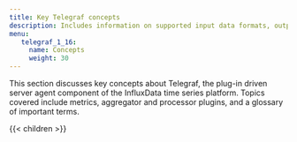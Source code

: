 ```yaml
---
title: Key Telegraf concepts
description: Includes information on supported input data formats, output data formats, aggregator and processor plugins, and includes a glossary of important terms.
menu:
   telegraf_1_16:
     name: Concepts
     weight: 30
---
```

This section discusses key concepts about Telegraf, the plug-in driven server agent component of the InfluxData time series platform. Topics covered include metrics, aggregator and processor plugins, and a glossary of important terms.

{{< children >}}
